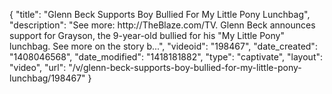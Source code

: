 {
    "title": "Glenn Beck Supports Boy Bullied For My Little Pony Lunchbag",
    "description": "See more: http:\/\/TheBlaze.com\/TV. Glenn Beck announces support for Grayson, the 9-year-old bullied for his \"My Little Pony\" lunchbag. See more on the story b...",
    "videoid": "198467",
    "date_created": "1408046568",
    "date_modified": "1418181882",
    "type": "captivate",
    "layout": "video",
    "url": "\/v\/glenn-beck-supports-boy-bullied-for-my-little-pony-lunchbag\/198467"
}